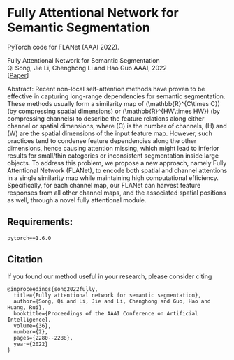 # Fully Attentional Network for Semantic Segmentation

PyTorch code for FLANet (AAAI 2022).

Fully Attentional Network for Semantic Segmentation  
Qi Song, Jie Li, Chenghong Li and Hao Guo 
AAAI, 2022  
[[Paper](https://arxiv.org/pdf/2112.04108.pdf)]

Abstract: Recent non-local self-attention methods have proven to be effective in capturing long-range dependencies for semantic segmentation. These methods usually form a similarity map of \(\mathbb{R}^{C\times C}\) (by compressing spatial dimensions) or \(\mathbb{R}^{HW\times HW}\) (by compressing channels) to describe the feature relations along either channel or spatial dimensions, where \(C\) is the number of channels, \(H\) and \(W\) are the spatial dimensions of the input feature map. However, such practices tend to condense feature dependencies along the other dimensions, hence causing attention missing, which might lead to inferior results for small/thin categories or inconsistent segmentation inside large objects. To address this problem, we propose a new approach, namely Fully Attentional Network (FLANet), to encode both spatial and channel attentions in a single similarity map while maintaining high computational efficiency. Specifically, for each channel map, our FLANet can harvest feature responses from all other channel maps, and the associated spatial positions as well, through a novel fully attentional module. 

## Requirements:
```
pytorch==1.6.0
```

## Citation
If you found our method useful in your research, please consider citing

```
@inproceedings{song2022fully,
  title={Fully attentional network for semantic segmentation},
  author={Song, Qi and Li, Jie and Li, Chenghong and Guo, Hao and Huang, Rui},
  booktitle={Proceedings of the AAAI Conference on Artificial Intelligence},
  volume={36},
  number={2},
  pages={2280--2288},
  year={2022}
}
```
